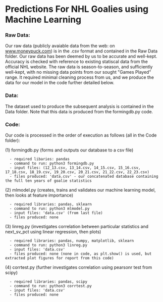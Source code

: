 # Predictions For NHL Goalies using Machine Learning

### Raw Data: 

Our raw data (publicly avaiable data from the web: on www.moneypuck.com) is in the .csv format and contained in the Raw Data folder.
Our raw data has been deemed by us to be accurate and well-kept. Accuracy is checked with reference to existing statiscal data from the official NHL website. The raw data is season-to-season, and sufficiently well-kept, with no missing data points from our sought "Games Played" range. It required minimal cleaning process from us, and we produce the data for our model in the code further detailed below.

### Data:

The dataset used to produce the subsequent analysis is contained in the Data folder. Note that this data is produced from the formingdb.py code.

### Code:

Our code is processed in the order of execution as follows (all in the Code folder):

(1) formingdb.py (forms and outputs our database to a csv file)

      - required libaries: pandas
      - command to run: python3 formingdb.py
      - input files: (12_13.csv, 13_14.csv, 14_15.csv, 15_16.csv, 17_18.csv, 18_19.csv, 19_20.csv, 20_21.csv, 21_22.csv, 22_23.csv)
      - files produced: 'data.csv' - our concatenated database containing the full ten years of goalie statistics
     
(2) mlmodel.py (creates, trains and validates our machine learning model, then looks at feature importance)

      - required libraries: pandas, sklearn
      - command to run: python3 mlmodel.py
      - input files: 'data.csv' (from last file)
      - files produced: none

(3) linreg.py (investigates correlation between particular statistics and next_sv_pct using linear regression, then plots)

      - required libraries: pandas, numpy, matplotlib, sklearn
      - command to run: python3 linreg.py
      - input files: 'data.csv'
      - files produced: none (none in code, as plt.show() is used, but extracted plot figures for report from this code)

(4) corrtest.py (further investigates correlation using pearsonr test from scipy)

      - required libraries: pandas, scipy
      - command to run: python3 corrtest.py
      - input files: 'data.csv'
      - files produced: none

